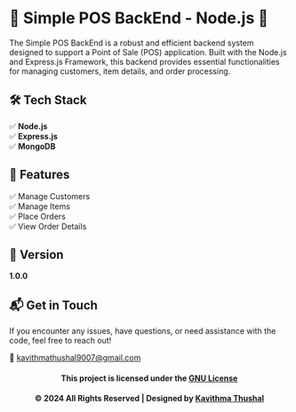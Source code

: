 # 🌟 Simple POS BackEnd - Node.js 🌟

The Simple POS BackEnd is a robust and efficient backend system designed to support a Point of Sale (POS) application.
Built with the Node.js and Express.js Framework, this backend provides essential functionalities for managing customers,
item
details, and order processing.

## 🛠️ Tech Stack

✅ **Node.js**<br/>
✅ **Express.js**<br/>
✅ **MongoDB**<br/>

## 🚀 Features

✅ Manage Customers<br/>
✅ Manage Items<br/>
✅ Place Orders<br/>
✅ View Order Details<br/>

## 📝 Version

**1.0.0**

## 📬 Get in Touch

If you encounter any issues, have questions, or need assistance with the code, feel free to reach out!

📧 [kavithmathushal9007@gmail.com](mailto:kavithmathushal9007@gmail.com)

<div align="center">

#### This project is licensed under the [GNU License](LICENSE)

#### © 2024 All Rights Reserved | Designed by [Kavithma Thushal](https://github.com/Kavithma-Thushal)

</div>